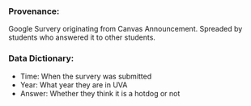 ### Provenance: 
Google Survery originating from Canvas Announcement. Spreaded by students who answered it to other students. 
### Data Dictionary: 
- Time: When the survery was submitted
- Year: What year they are in UVA
- Answer: Whether they think it is a hotdog or not

